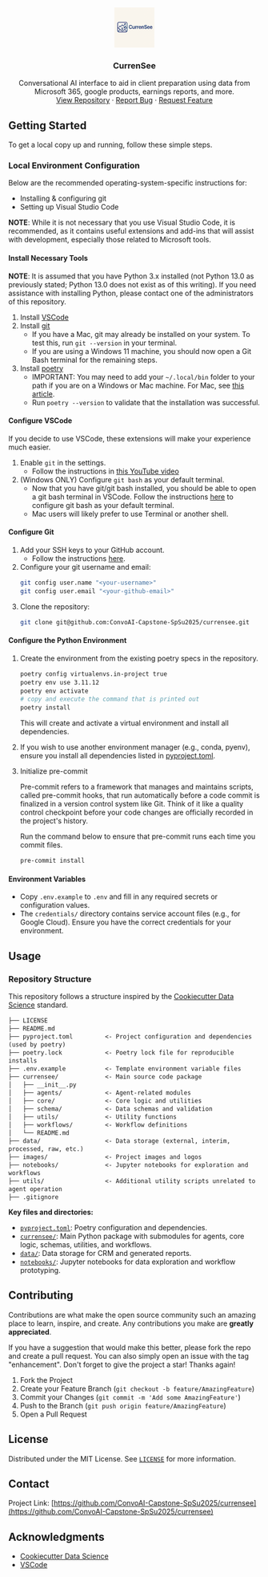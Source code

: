 <div align="center">
  <a href="https://github.com/ConvoAI-Capstone-SpSu2025/currensee">
    <img src="images/currensee.png" alt="Logo" width="80" height="80">
  </a>

  <h3 align="center">CurrenSee</h3>

  <p align="center">
    Conversational AI interface to aid in client preparation using data from Microsoft 365, google products, earnings reports, and more.
    <br />
    <a href="https://github.com/ConvoAI-Capstone-SpSu2025/currensee">View Repository</a>
    &middot;
    <a href="https://github.com/ConvoAI-Capstone-SpSu2025/currensee/issues/new?labels=bug&template=bug-report---.md">Report Bug</a>
    &middot;
    <a href="https://github.com/ConvoAI-Capstone-SpSu2025/currensee/issues/new?labels=enhancement&template=feature-request---.md">Request Feature</a>
  </p>
</div>

## Getting Started

To get a local copy up and running, follow these simple steps.

### Local Environment Configuration

Below are the recommended operating-system-specific instructions for:
* Installing & configuring git
* Setting up Visual Studio Code

**NOTE**: While it is not necessary that you use Visual Studio Code, it is recommended, as it contains useful extensions and add-ins that will assist with development, especially those related to Microsoft tools.

#### Install Necessary Tools

**NOTE**: It is assumed that you have Python 3.x installed (not Python 13.0 as previously stated; Python 13.0 does not exist as of this writing). If you need assistance with installing Python, please contact one of the administrators of this repository.

1. Install [VSCode](https://code.visualstudio.com/download)
2. Install [git](https://git-scm.com/downloads)
   * If you have a Mac, git may already be installed on your system. To test this, run `git --version` in your terminal.
   * If you are using a Windows 11 machine, you should now open a Git Bash terminal for the remaining steps.
3. Install [poetry](https://python-poetry.org/docs/#installation)
   * IMPORTANT: You may need to add your `~/.local/bin` folder to your path if you are on a Windows or Mac machine. For Mac, see [this article](https://medium.com/@B-Treftz/macos-adding-a-directory-to-your-path-fe7f19edd2f7).
   * Run `poetry --version` to validate that the installation was successful.

#### Configure VSCode

If you decide to use VSCode, these extensions will make your experience much easier.

1. Enable `git` in the settings.
   * Follow the instructions in [this YouTube video](https://youtu.be/3Tsaxxv9sls?si=VsSBTenx6jm_K_tY&t=153)
2. (Windows ONLY) Configure `git bash` as your default terminal.
   * Now that you have git/git bash installed, you should be able to open a git bash terminal in VSCode. Follow the instructions [here](https://csweb.wooster.edu/mionescu/cs232/guides/vs-code-default-terminal/#:~:text=Open%20Visual%20Studio%20Code,the%20menu%20that%20pops%20up.) to configure git bash as your default terminal.
   * Mac users will likely prefer to use Terminal or another shell.

#### Configure Git

1. Add your SSH keys to your GitHub account.
   * Follow the instructions [here](https://docs.github.com/en/authentication/connecting-to-github-with-ssh/adding-a-new-ssh-key-to-your-github-account).
2. Configure your git username and email:
   ```bash
   git config user.name "<your-username>"
   git config user.email "<your-github-email>"
   ```
3. Clone the repository:
   ```bash
   git clone git@github.com:ConvoAI-Capstone-SpSu2025/currensee.git
   ```

#### Configure the Python Environment

1. Create the environment from the existing poetry specs in the repository.
   ```bash
   poetry config virtualenvs.in-project true
   poetry env use 3.11.12
   poetry env activate 
   # copy and execute the command that is printed out
   poetry install
   ```
   This will create and activate a virtual environment and install all dependencies.

2. If you wish to use another environment manager (e.g., conda, pyenv), ensure you install all dependencies listed in [pyproject.toml](pyproject.toml).

3. Initialize pre-commit

    Pre-commit refers to a framework that manages and maintains scripts, called pre-commit hooks, that run automatically before a code commit is finalized in a version control system like Git. 
    Think of it like a quality control checkpoint before your code changes are officially recorded in the project's history.

    Run the command below to ensure that pre-commit runs each time you commit files.

    ```bash
    pre-commit install
    ```

#### Environment Variables

- Copy `.env.example` to `.env` and fill in any required secrets or configuration values.
- The `credentials/` directory contains service account files (e.g., for Google Cloud). Ensure you have the correct credentials for your environment.

## Usage

### Repository Structure

This repository follows a structure inspired by the [Cookiecutter Data Science](https://cookiecutter-data-science.drivendata.org/) standard.

```
├── LICENSE
├── README.md
├── pyproject.toml         <- Project configuration and dependencies (used by poetry)
├── poetry.lock            <- Poetry lock file for reproducible installs
├── .env.example           <- Template environment variable files
├── currensee/             <- Main source code package
│   ├── __init__.py
│   ├── agents/            <- Agent-related modules
│   ├── core/              <- Core logic and utilities
│   ├── schema/            <- Data schemas and validation
│   ├── utils/             <- Utility functions
│   ├── workflows/         <- Workflow definitions
│   └── README.md
├── data/                  <- Data storage (external, interim, processed, raw, etc.)
├── images/                <- Project images and logos
├── notebooks/             <- Jupyter notebooks for exploration and workflows
├── utils/                 <- Additional utility scripts unrelated to agent operation
├── .gitignore
```

**Key files and directories:**
- [`pyproject.toml`](pyproject.toml): Poetry configuration and dependencies.
- [`currensee/`](currensee/): Main Python package with submodules for agents, core logic, schemas, utilities, and workflows.
- [`data/`](data/): Data storage for CRM and generated reports.
- [`notebooks/`](notebooks/): Jupyter notebooks for data exploration and workflow prototyping.

## Contributing

Contributions are what make the open source community such an amazing place to learn, inspire, and create. Any contributions you make are **greatly appreciated**.

If you have a suggestion that would make this better, please fork the repo and create a pull request. You can also simply open an issue with the tag "enhancement".
Don't forget to give the project a star! Thanks again!

1. Fork the Project
2. Create your Feature Branch (`git checkout -b feature/AmazingFeature`)
3. Commit your Changes (`git commit -m 'Add some AmazingFeature'`)
4. Push to the Branch (`git push origin feature/AmazingFeature`)
5. Open a Pull Request

## License

Distributed under the MIT License. See [`LICENSE`](LICENSE) for more information.

## Contact

Project Link: [https://github.com/ConvoAI-Capstone-SpSu2025/currensee](https://github.com/ConvoAI-Capstone-SpSu2025/currensee)

## Acknowledgments

- [Cookiecutter Data Science](https://cookiecutter-data-science.drivendata.org/)
- [VSCode](https://code.visualstudio.com/)
